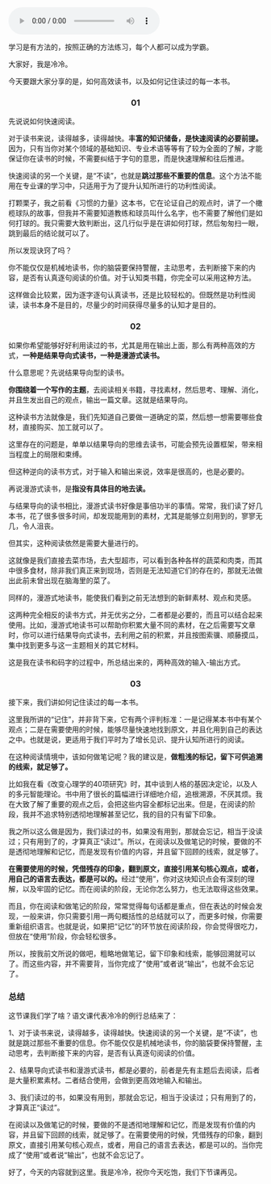 <audio title="09｜如何高效读书？如何记住读过的每一本书？" src="https://static001.geekbang.org/resource/audio/ee/be/ee1ccb84d3743fd1d5640b171fe2d0be.mp3" controls="controls"></audio> 
<p>学习是有方法的，按照正确的方法练习，每个人都可以成为学霸。</p><p>大家好，我是冷冷。</p><p>今天要跟大家分享的是，如何高效读书，以及如何记住读过的每一本书。</p><h3><center>01</center></h3><p>先说说如何快速阅读。</p><p>对于读书来说，读得越多，读得越快。<strong>丰富的知识储备，是快速阅读的必要前提。</strong>因为，只有当你对某个领域的基础知识、专业术语等等有了较为全面的了解，才能保证你在读书的时候，不需要纠结于字句的意思，而是快速理解和往后推进。</p><p>快速阅读的另一个关键，是“不读”，也就是<strong>跳过那些不重要的信息</strong>。这个方法不能用在专业课的学习中，只适用于为了提升认知所进行的功利性阅读。</p><p>打颗栗子，我之前看《习惯的力量》这本书，它在论证自己的观点时，讲了一个橄榄球队的故事，但我并不需要知道教练和球员叫什么名字，也不需要了解他们是如何打球的。我只需要大致判断出，这几行似乎是在讲如何打球，然后匆匆扫一眼，跳到最后的结论就可以了。</p><p>所以发现诀窍了吗？</p><p>你不能仅仅是机械地读书，你的脑袋要保持警醒，主动思考，去判断接下来的内容，是否有认真逐句阅读的价值。对于认知类书籍，你完全可以采用这种方法。</p><p>这样做会比较累，因为逐字逐句认真读书，还是比较轻松的。但既然是功利性阅读，读书本身不是目的，尽量少的时间获得尽量多的认知才是目的。</p><!-- [[[read_end]]] --><h3><center>02</center></h3><p>如果你希望能够好好利用读过的书，尤其是用在输出上面，那么有两种高效的方式，<strong>一种是结果导向式读书，一种是漫游式读书。</strong></p><p>什么意思呢？先说结果导向型的读书。</p><p><strong>你围绕着一个写作的主题</strong>，去阅读相关书籍，寻找素材，然后思考、理解、消化，并且生发出自己的观点，输出一篇文章。这就是结果导向。</p><p>这种读书方法就像是，我们先知道自己要做一道确定的菜，然后想一想需要哪些食材，直接购买、加工就可以了。</p><p>这里存在的问题是，单单以结果导向的思维去读书，可能会预先设置框架，带来相当程度上的局限和束缚。</p><p>但这种逆向的读书方式，对于输入和输出来说，效率是很高的，也是必要的。</p><p>再说漫游式读书，是<strong>指没有具体目的地去读。</strong></p><p>与结果导向的读书相比，漫游式读书好像是事倍功半的事情。常常，我们读了好几本书，花了很多很多时间，却发现能用到的素材，尤其是能够立刻用到的，寥寥无几，令人沮丧。</p><p>但其实，这种阅读依然是需要大量进行的。</p><p>这就像是我们直接去菜市场，去大型超市，可以看到各种各样的蔬菜和肉类，而其中很多食材，除非我们真正来到现场，否则是无法知道它们的存在的，那就无法做出此前未曾出现在脑海里的菜了。</p><p>同样的，漫游式地读书，能使我们看到之前无法想到的新鲜素材、观点和灵感。</p><p>这两种完全相反的读书方式，并无优劣之分，二者都是必要的，而且可以结合起来使用。比如，漫游式地读书可以帮助你积累大量不同的素材，在之后需要写文章时，你可以进行结果导向式读书，去利用之前的积累，并且按图索骥、顺藤摸瓜，集中找到更多与这一主题相关的其它材料。</p><p>这是我在读书和码字的过程中，所总结出来的，两种高效的输入-输出方式。</p><h3><center>03</center></h3><p>接下来，我们讲如何记住读过的每一本书。</p><p>这里我所讲的“记住”，并非背下来，它有两个评判标准：一是记得某本书中有某个观点；二是在需要使用的时候，能够尽量快速地找到原文，并且化用到自己的表达之中。也就是说，更适用于我们平时为了增长见识、提升认知所进行的阅读。</p><p>在这种阅读情境中，该如何做笔记呢？我的建议是，<strong>做粗浅的标记，留下可供追溯的线索，就足够了。</strong></p><p>比如我在看《改变心理学的40项研究》时，其中谈到人格的基因决定论，以及人的多元智能理论。书中用了很长的篇幅进行详细地介绍，追根溯源，不厌其烦。我在大致了解了重要的观点之后，会把这些内容全都标记出来。但是，在阅读的阶段，我并不追求特别透彻地理解甚至记忆，我的目的只有留下印象。</p><p>我之所以这么做是因为，我们读过的书，如果没有用到，那就会忘记，相当于没读过；只有用到了的，才算真正“读过”。所以，在阅读以及做笔记的时候，要做的不是透彻地理解和记忆，而是发现有价值的内容，并且留下回顾的线索，就足够了。</p><p><strong>在需要使用的时候，凭借残存的印象，翻到原文，直接引用某句核心观点，或者，用自己的语言去表达，都是可以的。</strong>经过“使用”，你对这块知识点会有深刻的理解，以及牢固的记忆。而在阅读的阶段，无论你怎么努力，也无法取得这些效果。</p><p>而且，你在阅读和做笔记的阶段，常常觉得每句话都是重点，但在表达的时候会发现，一般来讲，你只需要引用一两句概括性的总结就可以了，而更多时候，你需要重新组织语言。也就是说，如果把“记忆”的环节放在阅读阶段，你会觉得很吃力，但放在“使用”阶段，你会轻松很多。</p><p>所以，按我前文所说的做吧，粗略地做笔记，留下印象和线索，能够回溯就可以了。而这些内容，并不需要背，当你完成了“使用”或者说“输出”，也就不会忘记了。</p><h3>总结</h3><p>这节课我们学了啥？语文课代表冷冷的例行总结来了：</p><p>1、对于读书来说，读得越多，读得越快。快速阅读的另一个关键，是“不读”，也就是跳过那些不重要的信息。你不能仅仅是机械地读书，你的脑袋要保持警醒，主动思考，去判断接下来的内容，是否有认真逐句阅读的价值。</p><p>2、结果导向式读书和漫游式读书，都是必要的，前者是先有主题后去阅读，后者是大量积累素材。二者结合使用，会做到更高效地输入和输出。</p><p>3、我们读过的书，如果没有用到，那就会忘记，相当于没读过；只有用到了的，才算真正“读过”。</p><p>在阅读以及做笔记的时候，要做的不是透彻地理解和记忆，而是发现有价值的内容，并且留下回顾的线索，就足够了。在需要使用的时候，凭借残存的印象，翻到原文，直接引用某句核心观点，或者，用自己的语言去表达，都是可以的。当你完成了“使用”或者说“输出”，也就不会忘记了。</p><p>好了，今天的内容就到这里。我是冷冷，祝你今天吃饱，我们下节课再见。</p>